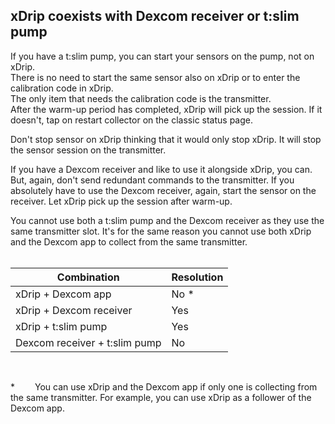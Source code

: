 ## xDrip coexists with Dexcom receiver or t:slim pump  
  
If you have a t:slim pump, you can start your sensors on the pump, not on xDrip.  
There is no need to start the same sensor also on xDrip or to enter the calibration code in xDrip.  
The only item that needs the calibration code is the transmitter.  
After the warm-up period has completed, xDrip will pick up the session.  If it doesn't, tap on restart collector on the classic status page.    

Don't stop sensor on xDrip thinking that it would only stop xDrip.  It will stop the sensor session on the transmitter.    

If you have a Dexcom receiver and like to use it alongside xDrip, you can.  But, again, don't send redundant commands to the transmitter. 
If you absolutely have to use the Dexcom receiver, again, start the sensor on the receiver.  Let xDrip pick up the session after warm-up.    

You cannot use both a t:slim pump and the Dexcom receiver as they use the same transmitter slot.  It's for the same reason you cannot use both xDrip and the Dexcom app to collect from the same transmitter.  
<br/>

| Combination  | Resolution |
|-------------|---------|
| xDrip + Dexcom app | No * |
| xDrip + Dexcom receiver | Yes |
| xDrip + t:slim pump | Yes |
| Dexcom receiver + t:slim pump | No |  
 

<br/>  

\*    You can use xDrip and the Dexcom app if only one is collecting from the same transmitter.  For example, you can use xDrip as a follower of the Dexcom app.    
